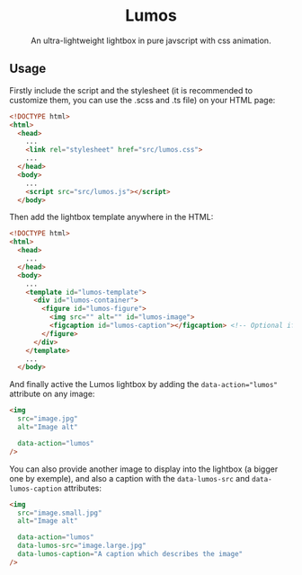 <h1 align="center">Lumos</h1>

<p align="center">An ultra-lightweight lightbox in pure javscript with css animation.</p>

## Usage

Firstly include the script and the stylesheet (it is recommended to customize them, you can use the .scss and .ts file) on your HTML page:

```html
<!DOCTYPE html>
<html>
  <head>
    ...
    <link rel="stylesheet" href="src/lumos.css">
    ...
  </head>
  <body>
    ...
    <script src="src/lumos.js"></script>
  </body>
```

Then add the lightbox template anywhere in the HTML:

```html
<!DOCTYPE html>
<html>
  <head>
    ...
  </head>
  <body>
    ...
    <template id="lumos-template">
      <div id="lumos-container">
        <figure id="lumos-figure">
          <img src="" alt="" id="lumos-image">
          <figcaption id="lumos-caption"></figcaption> <!-- Optional if you don't want to use data-lumos-caption -->
        </figure>
      </div>
    </template>
    ...
  </body>
```

And finally active the Lumos lightbox by adding the `data-action="lumos"` attribute on any image:

```html
<img
  src="image.jpg"
  alt="Image alt"

  data-action="lumos"
/>
```

You can also provide another image to display into the lightbox (a bigger one by exemple), and also a caption with the `data-lumos-src` and `data-lumos-caption` attributes:

```html
<img
  src="image.small.jpg"
  alt="Image alt"

  data-action="lumos"
  data-lumos-src="image.large.jpg"
  data-lumos-caption="A caption which describes the image"
/>
```
